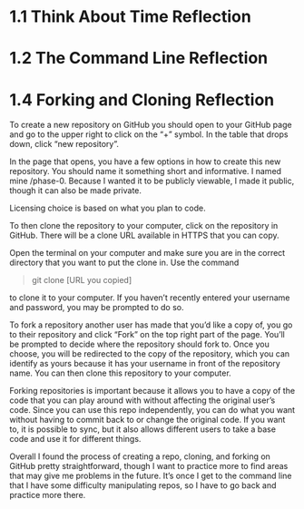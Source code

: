 # 1.1 Think About Time Reflection

# 1.2 The Command Line Reflection

# 1.4 Forking and Cloning Reflection  

To create a new repository on GitHub you should open to your GitHub page and go to the upper right to click on the “+” symbol. In the table that drops down, click “new repository”.

 

In the page that opens, you have a few options in how to create this new repository. You should name it something short and informative. I named mine /phase-0. Because I wanted it to be publicly viewable, I made it public, though it can also be made private.

 

Licensing choice is based on what you plan to code.

 

To then clone the repository to your computer, click on the repository in GitHub. There will be a clone URL available in HTTPS that you can copy.

 

Open the terminal on your computer and make sure you are in the correct directory that you want to put the clone in. Use the command

> git clone [URL you copied]

to clone it to your computer. If you haven’t recently entered your username and password, you may be prompted to do so.

 

To fork a repository another user has made that you’d like a copy of, you go to their repository and click “Fork” on the top right part of the page. You’ll be prompted to decide where the repository should fork to. Once you choose, you will be redirected to the copy of the repository, which you can identify as yours because it has your username in front of the repository name. You can then clone this repository to your computer.

 

Forking repositories is important because it allows you to have a copy of the code that you can play around with without affecting the original user’s code. Since you can use this repo independently, you can do what you want without having to commit back to or change the original code. If you want to, it is possible to sync, but it also allows different users to take a base code and use it for different things.

 

Overall I found the process of creating a repo, cloning, and forking on GitHub pretty straightforward, though I want to practice more to find areas that may give me problems in the future. It’s once I get to the command line that I have some difficulty manipulating repos, so I have to go back and practice more there.